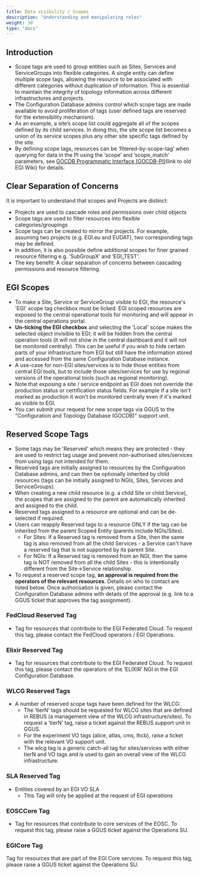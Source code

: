 ```yaml
---
title: Data visibility / Scopes
description: "Understanding and manipulating roles"
weight: 30
type: "docs"
---
```


## Introduction

- Scope tags are used to group entities such as Sites, Services and
  ServiceGroups into flexible categories. A single entity can define multiple
  scope tags, allowing the resource to be associated with different categories
  without duplication of information. This is essential to maintain the
  integrity of topology information across different infrastructures and
  projects.
- The Configuration Database admins control which scope tags are made available
  to avoid proliferation of tags (user defined tags are reserved for the
  extensibility mechanism).
- As an example, a site’s scope list could aggregate all of the scopes defined
  by its child services. In doing this, the site scope list becomes a union of
  its service scopes plus any other site specific tags defined by the site.
- By defining scope tags, resources can be ‘filtered-by-scope-tag’ when querying
  for data in the PI using the ‘scope’ and ‘scope_match’ parameters, see
  [GOCDB Programmatic Interface (GOCDB-PI)](https://wiki.egi.eu/wiki/GOCDB/PI/Technical_Documentation)(link
  to old EGI Wiki) for details.

## Clear Separation of Concerns

It is important to understand that scopes and Projects are distinct:

- Projects are used to cascade roles and permissions over child objects
- Scope tags are used to filter resources into flexible categories/groupings
- Scope tags can be created to mirror the projects. For example, assuming two
  projects (e.g. EGI.eu and EUDAT), two corresponding tags may be defined.
- In addition, it is also possible define additional scopes for finer grained
  resource filtering e.g. ‘SubGroupX’ and ‘EGI_TEST’.
- The key benefit: A clear separation of concerns between cascading permissions
  and resource filtering.

## EGI Scopes

- To make a Site, Service or ServiceGroup visible to EGI, the resource's 'EGI'
  scope tag checkbox must be ticked. EGI scoped resources are exposed to the
  central operational tools for monitoring and will appear in the central
  operations portal.
- **Un-ticking the EGI checkbox** and selecting the 'Local' scope makes the
  selected object invisible to EGI; it will be hidden from the central operation
  tools (it will not show in the central dashboard and it will not be monitored
  centrally). This can be useful if you wish to hide certain parts of your
  infrastructure from EGI but still have the information stored and accessed
  from the same Configuration Database instance.
- A use-case for non-EGI sites/services is to hide those entities from central
  EGI tools, but to include those sites/services for use by regional versions of
  the operational tools (such as regional monitoring).
- Note that exposing a site / service endpoint as EGI does not override the
  production status or certification status fields. For example if a site isn't
  marked as production it won't be monitored centrally even if it's marked as
  visible to EGI.
- You can submit your request for new scope tags via GGUS to the "Configuration
  and Topology Database (GOCDB)" support unit.

## Reserved Scope Tags

- Some tags may be 'Reserved' which means they are protected - they are used to
  restrict tag usage and prevent non-authorised sites/services from using tags
  not intended for them.
- Reserved tags are initially assigned to resources by the Configuration
  Database admins, and can then be optionally inherited by child resources (tags
  can be initially assigned to NGIs, Sites, Services and ServiceGroups).
- When creating a new child resource (e.g. a child Site or child Service), the
  scopes that are assigned to the parent are automatically inherited and
  assigned to the child.
- Reserved tags assigned to a resource are optional and can be de-selected if
  required.
- Users can reapply Reserved tags to a resource ONLY if the tag can be inherited
  from the parent Scoped Entity (parents include NGIs/Sites).
  - For Sites: If a Reserved tag is removed from a Site, then the same tag is
    also removed from all the child Services - a Service can't have a reserved
    tag that is not supported by its parent Site.
  - For NGIs: If a Reserved tag is removed from an NGI, then the same tag is NOT
    removed from all the child Sites - this is intentionally different from the
    Site->Service relationship.
- To request a reserved scope tag, **an approval is required from the operators
  of the relevant resources**. Details on who to contact are listed below. Once
  authorisation is given, please contact the Configuration Database admins with
  details of the approval (e.g. link to a GGUS ticket that approves the tag
  assignment).

### FedCloud Reserved Tag

- Tag for resources that contribute to the EGI Federated Cloud. To request this
  tag, please contact the FedCloud operators / EGI Operations.

### Elixir Reserved Tag

- Tag for resources that contribute to the EGI Federated Cloud. To request this
  tag, please contact the operators of the ‘ELIXIR’ NGI in the EGI Configuration
  Database.

### WLCG Reserved Tags

- A number of reserved scope tags have been defined for the WLCG:
  - The ‘tierN’ tags should be requested for WLCG sites that are defined in
    REBUS (a management view of the WLCG infrastructure/sites). To request a
    ‘tierN’ tag, raise a ticket against the REBUS support unit in GGUS.
  - For the experiment VO tags (alice, atlas, cms, lhcb), raise a ticket with
    the relevant VO support unit.
  - The wlcg tag is a generic catch-all tag for sites/services with either tierN
    and VO tags and is used to gain an overall view of the WLCG infrastructure.

### SLA Reserved Tag

- Entities covered by an EGI VO SLA
  - This Tag will only be applied at the request of EGI operations

### EOSCCore Tag

- Tag for resources that contribute to core services of the EOSC. To request
  this tag, please raise a GGUS ticket against the Operations SU.

### EGICore Tag

Tag for resources that are part of the EGI Core services. To request this tag,
please raise a GGUS ticket against the Operations SU.
